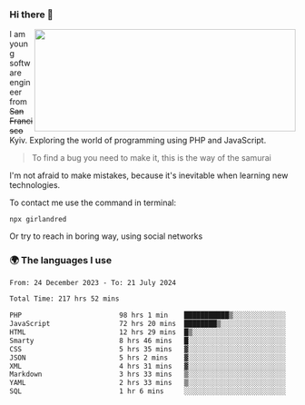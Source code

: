 ### Hi there 👋  

<img align='right' src="https://github-readme-stats.vercel.app/api?username=girlandred&count_private=true&show_icons=true&include_all_commits=true&hide_rank=true&hide_title=true&theme=buefy&card_width=300" width=460 height=180>


I am young software engineer from ~~San Francisco~~ Kyiv. Exploring the world of programming using PHP and JavaScript.


> To find a bug you need to make it, this is the way of the samurai



I'm not afraid to make mistakes, because it's inevitable when learning new technologies.

To contact me use the command in terminal:

```
npx girlandred
```

Or try to reach in boring way, using social networks


### 🌍 The languages I use

<!--START_SECTION:waka-->

```txt
From: 24 December 2023 - To: 21 July 2024

Total Time: 217 hrs 52 mins

PHP                        98 hrs 1 min    ███████████▒░░░░░░░░░░░░░   44.98 %
JavaScript                 72 hrs 20 mins  ████████▒░░░░░░░░░░░░░░░░   33.20 %
HTML                       12 hrs 29 mins  █▒░░░░░░░░░░░░░░░░░░░░░░░   05.73 %
Smarty                     8 hrs 46 mins   █░░░░░░░░░░░░░░░░░░░░░░░░   04.02 %
CSS                        5 hrs 35 mins   ▓░░░░░░░░░░░░░░░░░░░░░░░░   02.57 %
JSON                       5 hrs 2 mins    ▓░░░░░░░░░░░░░░░░░░░░░░░░   02.31 %
XML                        4 hrs 31 mins   ▓░░░░░░░░░░░░░░░░░░░░░░░░   02.08 %
Markdown                   3 hrs 33 mins   ▒░░░░░░░░░░░░░░░░░░░░░░░░   01.63 %
YAML                       2 hrs 33 mins   ▒░░░░░░░░░░░░░░░░░░░░░░░░   01.17 %
SQL                        1 hr 6 mins     ░░░░░░░░░░░░░░░░░░░░░░░░░   00.51 %
```

<!--END_SECTION:waka-->
